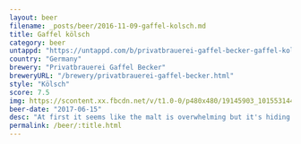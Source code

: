 ```yaml
---
layout: beer
filename: _posts/beer/2016-11-09-gaffel-kolsch.md
title: Gaffel kölsch
category: beer
untappd: "https://untappd.com/b/privatbrauerei-gaffel-becker-gaffel-kolsch/13647"
country: "Germany"
brewery: "Privatbrauerei Gaffel Becker"
breweryURL: "/brewery/privatbrauerei-gaffel-becker.html"
style: "Kölsch"
score: 7.5
img: https://scontent.xx.fbcdn.net/v/t1.0-0/p480x480/19145903_10155314453548745_7973596675603842731_n.jpg?_nc_cat=110&_nc_ht=scontent.xx&oh=9dfac4b0d84a282ec1eed0ec7cf81cd9&oe=5D703EA3
beer-date: "2017-06-15"
desc: "At first it seems like the malt is overwhelming but it's hiding a hint of spice"
permalink: /beer/:title.html
---
```

